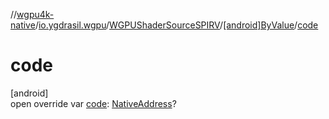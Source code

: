//[wgpu4k-native](../../../../index.md)/[io.ygdrasil.wgpu](../../index.md)/[WGPUShaderSourceSPIRV](../index.md)/[[android]ByValue](index.md)/[code](code.md)

# code

[android]\
open override var [code](code.md): [NativeAddress](../../../ffi/-native-address/index.md)?